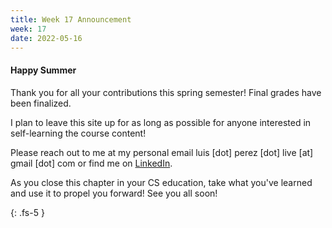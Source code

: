 ```yaml
---
title: Week 17 Announcement
week: 17
date: 2022-05-16
---
```

#### Happy Summer

Thank you for all your contributions this spring semester! Final grades have been finalized.

I plan to leave this site up for as long as possible for anyone interested in self-learning the course content!

Please reach out to me at my personal email luis [dot] perez [dot] live [at] gmail [dot] com or find me on [LinkedIn](www.linkedin.com/in/nautilik).

As you close this chapter in your CS education, take what you've learned and use it to propel you forward! See you all soon!

{: .fs-5 }